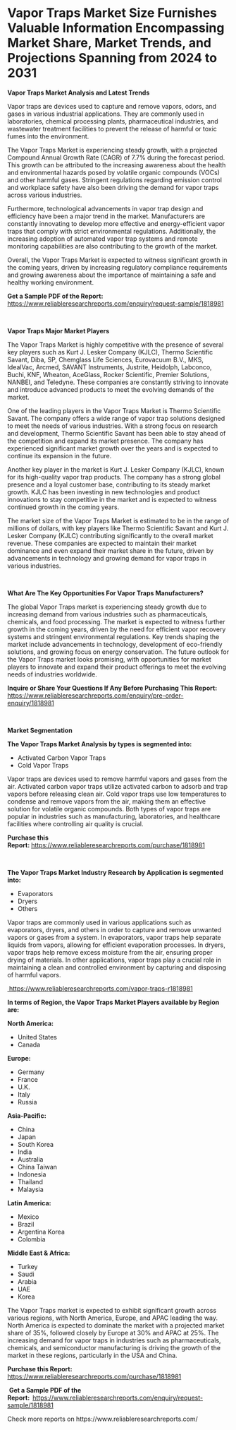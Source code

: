 <p><h1>Vapor Traps Market Size Furnishes Valuable Information Encompassing Market Share, Market Trends, and Projections Spanning from 2024 to 2031</h1></p><p><strong>Vapor Traps Market Analysis and Latest Trends</strong></p>
<p><p>Vapor traps are devices used to capture and remove vapors, odors, and gases in various industrial applications. They are commonly used in laboratories, chemical processing plants, pharmaceutical industries, and wastewater treatment facilities to prevent the release of harmful or toxic fumes into the environment.</p><p>The Vapor Traps Market is experiencing steady growth, with a projected Compound Annual Growth Rate (CAGR) of 7.7% during the forecast period. This growth can be attributed to the increasing awareness about the health and environmental hazards posed by volatile organic compounds (VOCs) and other harmful gases. Stringent regulations regarding emission control and workplace safety have also been driving the demand for vapor traps across various industries.</p><p>Furthermore, technological advancements in vapor trap design and efficiency have been a major trend in the market. Manufacturers are constantly innovating to develop more effective and energy-efficient vapor traps that comply with strict environmental regulations. Additionally, the increasing adoption of automated vapor trap systems and remote monitoring capabilities are also contributing to the growth of the market.</p><p>Overall, the Vapor Traps Market is expected to witness significant growth in the coming years, driven by increasing regulatory compliance requirements and growing awareness about the importance of maintaining a safe and healthy working environment.</p></p>
<p><strong>Get a Sample PDF of the Report:&nbsp;</strong> <a href="https://www.reliableresearchreports.com/enquiry/request-sample/1818981">https://www.reliableresearchreports.com/enquiry/request-sample/1818981</a></p>
<p>&nbsp;</p>
<p><strong>Vapor Traps Major Market Players</strong></p>
<p><p>The Vapor Traps Market is highly competitive with the presence of several key players such as Kurt J. Lesker Company (KJLC), Thermo Scientific Savant, Diba, SP, Chemglass Life Sciences, Eurovacuum B.V., MKS, IdealVac, Arcmed, SAVANT Instruments, Justrite, Heidolph, Labconco, Buchi, KNF, Wheaton, AceGlass, Rocker Scientific, Premier Solutions, NANBEI, and Teledyne. These companies are constantly striving to innovate and introduce advanced products to meet the evolving demands of the market.</p><p>One of the leading players in the Vapor Traps Market is Thermo Scientific Savant. The company offers a wide range of vapor trap solutions designed to meet the needs of various industries. With a strong focus on research and development, Thermo Scientific Savant has been able to stay ahead of the competition and expand its market presence. The company has experienced significant market growth over the years and is expected to continue its expansion in the future.</p><p>Another key player in the market is Kurt J. Lesker Company (KJLC), known for its high-quality vapor trap products. The company has a strong global presence and a loyal customer base, contributing to its steady market growth. KJLC has been investing in new technologies and product innovations to stay competitive in the market and is expected to witness continued growth in the coming years.</p><p>The market size of the Vapor Traps Market is estimated to be in the range of millions of dollars, with key players like Thermo Scientific Savant and Kurt J. Lesker Company (KJLC) contributing significantly to the overall market revenue. These companies are expected to maintain their market dominance and even expand their market share in the future, driven by advancements in technology and growing demand for vapor traps in various industries.</p></p>
<p>&nbsp;</p>
<p><strong>What Are The Key Opportunities For Vapor Traps Manufacturers?</strong></p>
<p><p>The global Vapor Traps market is experiencing steady growth due to increasing demand from various industries such as pharmaceuticals, chemicals, and food processing. The market is expected to witness further growth in the coming years, driven by the need for efficient vapor recovery systems and stringent environmental regulations. Key trends shaping the market include advancements in technology, development of eco-friendly solutions, and growing focus on energy conservation. The future outlook for the Vapor Traps market looks promising, with opportunities for market players to innovate and expand their product offerings to meet the evolving needs of industries worldwide.</p></p>
<p><strong>Inquire or Share Your Questions If Any Before Purchasing This Report:</strong> <a href="https://www.reliableresearchreports.com/enquiry/pre-order-enquiry/1818981">https://www.reliableresearchreports.com/enquiry/pre-order-enquiry/1818981</a></p>
<p>&nbsp;</p>
<p><strong>Market Segmentation</strong></p>
<p><strong>The Vapor Traps Market Analysis by types is segmented into:</strong></p>
<p><ul><li>Activated Carbon Vapor Traps</li><li>Cold Vapor Traps</li></ul></p>
<p><p>Vapor traps are devices used to remove harmful vapors and gases from the air. Activated carbon vapor traps utilize activated carbon to adsorb and trap vapors before releasing clean air. Cold vapor traps use low temperatures to condense and remove vapors from the air, making them an effective solution for volatile organic compounds. Both types of vapor traps are popular in industries such as manufacturing, laboratories, and healthcare facilities where controlling air quality is crucial.</p></p>
<p><strong>Purchase this Report:&nbsp;</strong><a href="https://www.reliableresearchreports.com/purchase/1818981">https://www.reliableresearchreports.com/purchase/1818981</a></p>
<p>&nbsp;</p>
<p><strong>The Vapor Traps Market Industry Research by Application is segmented into:</strong></p>
<p><ul><li>Evaporators</li><li>Dryers</li><li>Others</li></ul></p>
<p><p>Vapor traps are commonly used in various applications such as evaporators, dryers, and others in order to capture and remove unwanted vapors or gases from a system. In evaporators, vapor traps help separate liquids from vapors, allowing for efficient evaporation processes. In dryers, vapor traps help remove excess moisture from the air, ensuring proper drying of materials. In other applications, vapor traps play a crucial role in maintaining a clean and controlled environment by capturing and disposing of harmful vapors.</p></p>
<p><a href="https://www.reliableresearchreports.com/vapor-traps-r1818981">&nbsp;https://www.reliableresearchreports.com/vapor-traps-r1818981</a></p>
<p><strong>In terms of Region, the Vapor Traps Market Players available by Region are:</strong></p>
<p>
    <p> <strong> North America: </strong>
        <ul>
            <li>United States</li>
            <li>Canada</li>
        </ul>
        </p> 
    <p> <strong> Europe: </strong>
        <ul>
            <li>Germany</li>
            <li>France</li>
            <li>U.K.</li>
            <li>Italy</li>
            <li>Russia</li>
        </ul>
        </p> 
    <p> <strong> Asia-Pacific: </strong>
        <ul>
            <li>China</li>
            <li>Japan</li>
            <li>South Korea</li>
            <li>India</li>
            <li>Australia</li>
            <li>China Taiwan</li>
            <li>Indonesia</li>
            <li>Thailand</li>
            <li>Malaysia</li>
        </ul>
        </p> 
    <p> <strong> Latin America: </strong>
        <ul>
            <li>Mexico</li>
            <li>Brazil</li>
            <li>Argentina Korea</li>
            <li>Colombia</li>
        </ul>
        </p> 
    <p> <strong> Middle East & Africa: </strong>
        <ul>
            <li>Turkey</li>
            <li>Saudi</li>
            <li>Arabia</li>
            <li>UAE</li>
            <li>Korea</li>
        </ul>
    </p>
    </p>
<p><p>The Vapor Traps market is expected to exhibit significant growth across various regions, with North America, Europe, and APAC leading the way. North America is expected to dominate the market with a projected market share of 35%, followed closely by Europe at 30% and APAC at 25%. The increasing demand for vapor traps in industries such as pharmaceuticals, chemicals, and semiconductor manufacturing is driving the growth of the market in these regions, particularly in the USA and China.</p></p>
<p><strong>Purchase this Report: </strong><a href="https://www.reliableresearchreports.com/purchase/1818981">https://www.reliableresearchreports.com/purchase/1818981</a></p>
<p>&nbsp;<strong>Get a Sample PDF of the Report:&nbsp;&nbsp;</strong><a href="https://www.reliableresearchreports.com/enquiry/request-sample/1818981">https://www.reliableresearchreports.com/enquiry/request-sample/1818981</a></p>
<p><strong></strong></p>
<p>Check more reports on https://www.reliableresearchreports.com/</p>